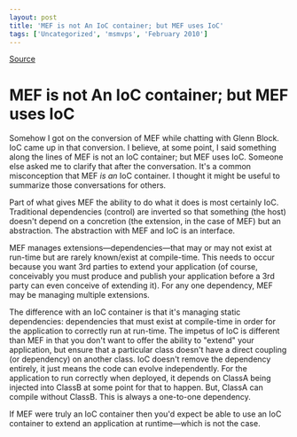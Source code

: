 ```yaml
---
layout: post
title: 'MEF is not An IoC container; but MEF uses IoC'
tags: ['Uncategorized', 'msmvps', 'February 2010']
---
```

[Source](http://blogs.msmvps.com/peterritchie/2010/02/24/mef-is-not-an-ioc-container-but-mef-uses-ioc/ "Permalink to MEF is not An IoC container; but MEF uses IoC")

# MEF is not An IoC container; but MEF uses IoC

Somehow I got on the conversion of MEF while chatting with Glenn Block. IoC came up in that conversion. I believe, at some point, I said something along the lines of MEF is not an IoC container; but MEF uses IoC. Someone else asked me to clarify that after the conversation. It's a common misconception that MEF *is an* IoC container. I thought it might be useful to summarize those conversations for others.

Part of what gives MEF the ability to do what it does is most certainly IoC. Traditional dependencies (control) are inverted so that something (the host) doesn't depend on a concretion (the extension, in the case of MEF) but an abstraction. The abstraction with MEF and IoC is an interface.

MEF manages extensions—dependencies—that may or may not exist at run-time but are rarely known/exist at compile-time. This needs to occur because you want 3rd parties to extend your application (of course, conceivably you must produce and publish your application before a 3rd party can even conceive of extending it). For any one dependency, MEF may be managing multiple extensions.

The difference with an IoC container is that it's managing static dependencies: dependencies that must exist at compile-time in order for the application to correctly run at run-time. The impetus of IoC is different than MEF in that you don't want to offer the ability to "extend" your application, but ensure that a particular class doesn't have a direct coupling (or dependency) on another class. IoC doesn't remove the dependency entirely, it just means the code can evolve independently. For the application to run correctly when deployed, it depends on ClassA being injected into ClassB at some point for that to happen. But, ClassA can compile without ClassB. This is always a one-to-one dependency.

If MEF were truly an IoC container then you'd expect be able to use an IoC container to extend an application at runtime—which is not the case.


